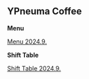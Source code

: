 ## YPneuma Coffee

**Menu**

[Menu 2024.9.](https://yaotongyuannvv.github.io/menu.pdf)

**Shift Table**

[Shift Table 2024.9.](https://yaotongyuannvv.github.io/shifttable.xlsx)
